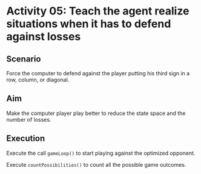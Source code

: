 # Activity 05: Teach the agent realize situations when it has to defend against losses

## Scenario 

Force the computer to defend against the player putting his third sign in a row, column, or diagonal. 

## Aim 

​Make the computer player play better to reduce the state space and the number of losses.

## Execution 

Execute the call `gameLoop()` to start playing against the optimized opponent.

Execute `countPossibilities()` to count all the possible game outcomes.